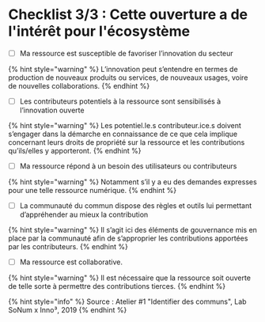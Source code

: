 # Checklist 3/3 : Cette ouverture a de l'intérêt pour l'écosystème

* [ ] Ma ressource est susceptible de favoriser l’innovation du secteur 

{% hint style="warning" %}
L’innovation peut s’entendre en termes de production de nouveaux produits ou services, de nouveaux usages, voire de nouvelles collaborations. 
{% endhint %}

* [ ] Les contributeurs potentiels à la ressource sont sensibilisés à l’innovation ouverte 

{% hint style="warning" %}
Les potentiel.le.s contributeur.ice.s doivent s’engager dans la démarche en connaissance de ce que cela implique concernant leurs droits de propriété sur la ressource et les contributions qu’ils/elles y apporteront. 
{% endhint %}

* [ ] Ma ressource répond à un besoin des utilisateurs ou contributeurs 

{% hint style="warning" %}
Notamment s’il y a eu des demandes expresses pour une telle ressource numérique.
{% endhint %}

* [ ] La communauté du commun dispose des règles et outils lui permettant d’appréhender au mieux la contribution

{% hint style="warning" %}
Il s’agit ici des éléments de gouvernance mis en place par la communauté afin de s’approprier les contributions apportées par les contributeurs. 
{% endhint %}

* [ ] Ma ressource est collaborative. 

{% hint style="warning" %}
Il est nécessaire que la ressource soit ouverte de telle sorte à permettre des contributions tierces.
{% endhint %}

 



{% hint style="info" %}
Source : Atelier \#1 "Identifier des communs", Lab SoNum x Inno³, 2019
{% endhint %}

